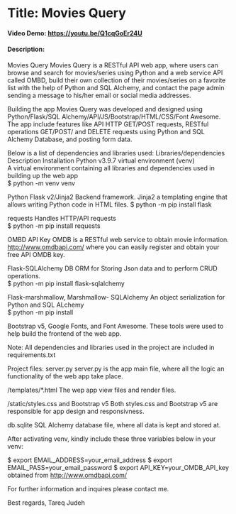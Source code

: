 # Title: Movies Query 

#### Video Demo: https://youtu.be/Q1cqGoEr24U
#### Description:
Movies Query 
  Movies Query is a RESTful API web app,  where users can browse and search for movies/series using Python 
  and a web service API called OMBD, build their own collection of their movies/series on a favorite list 
  with the help of Python and SQL Alchemy, and contact the page admin sending a message to his/her email or social media addresses.

Building the app
  Movies Query was developed and designed using Python/Flask/SQL Alchemy/API/JS/Bootstrap/HTML/CSS/Font Awesome.
  The app include features like API HTTP GET/POST requests, RESTful operations GET/POST/ and DELETE requests using Python and SQL Alchemy Database, and posting form data.

Below is a list of dependencies and libraries used:
Libraries/dependencies	Description	Installation
Python v3.9.7 virtual environment (venv)	
  A virtual environment containing all libraries and dependencies used in building up the web app	
  $ python -m venv venv

Python Flask v2/Jinja2	Backend framework.
  Jinja2 a templating engine that allows writing Python code in HTML files.	
  $ python -m pip install flask

requests	Handles HTTP/API requests	
  $ python -m pip install requests

OMBD API Key
  OMDB is a RESTful web service to obtain movie information.
  http://www.omdbapi.com/	where you can easily register and obtain your free API OMDB key.
  
Flask-SQLAlchemy	DB ORM for Storing Json data and to perform CRUD operations.	
$ python -m pip install flask-sqlalchemy

Flask-marshmallow,
  Marshmallow- SQLAlchemy	An object serialization for Python and SQL ALchemy	
  $ python -m pip install

Bootstrap v5, Google Fonts, and Font Awesome. 
  These tools were used to help build the frontend of the web app.	

Note: All dependencies and libraries used in the project are included in requirements.txt

Project files:
server.py
  server.py is the app main file, where all the logic an functionality of the web app take place.
  
/templates/*.html 
  The wep app view files and render files. 
  
/static/styles.css and Bootstrap v5
  Both styles.css and Bootstrap v5 are responsible for app design and responsivness.
 
 db.sqlite
  SQL Alchemy database file, where all data is kept and stored at.
 

After activating venv, kindly include these three variables below in your venv:
  
  $ export EMAIL_ADDRESS=your_email_address
  $ export EMAIL_PASS=your_email_password
  $ export API_KEY=your_OMDB_API_key obtained from http://www.omdbapi.com/


For further information and inquires please contact me.
  
Best regards,
Tareq Judeh
